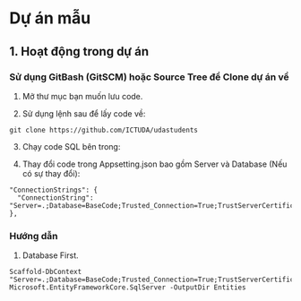 # Dự án mẫu

## 1. Hoạt động trong dự án

### Sử dụng GitBash (GitSCM) hoặc Source Tree để Clone dự án về

1. Mở thư mục bạn muốn lưu code.

2. Sử dụng lệnh sau để lấy code về:

```
git clone https://github.com/ICTUDA/udastudents
```

3. Chạy code SQL bên trong:

4. Thay đổi code trong Appsetting.json bao gồm Server và Database (Nếu có sự thay đổi):

```
"ConnectionStrings": {
  "ConnectionString": "Server=.;Database=BaseCode;Trusted_Connection=True;TrustServerCertificate=True;"
},
```
### Hướng dẫn

1. Database First.

```
Scaffold-DbContext "Server=.;Database=BaseCode;Trusted_Connection=True;TrustServerCertificate=True;" Microsoft.EntityFrameworkCore.SqlServer -OutputDir Entities
```
